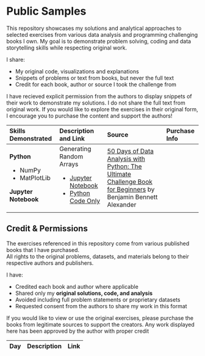 # Public Samples
This repository showcases my solutions and analytical approaches to selected exercises from various data analysis and programming challenging books I own. My goal is to demonstrate problem solving, coding and data storytelling skills while respecting original work.

I share:
- My original code, visualizations and explanations
- Snippets of problems or text from books, but never the full text
- Credit for each book, author or source I took the challenge from

I have recieved explicit permission from the authors to display snippets of their work to demonstrate my solutions. I do not share the full text from original work. If you would like to explore the exercises in their original form, I encourage you to purchase the content and support the authors!

| Skills Demonstrated | Description and Link | Source | Purchase Info |
|:-----|:---|:---|:-----|
| **Python**<ul><li>NumPy</li><li>MatPlotLib</li></ul>**Jupyter Notebook** | Generating Random Arrays<ul><li>[Jupyter Notebook](jupyter-notebook/day03.ipynb)</li><li>[Python Code Only](python/random-arrays.py)</li></ul> | [50 Days of Data Analysis with Python: The Ultimate Challenge Book for Beginners](https://benjaminb.gumroad.com "View all work by Mr. Alexander") by Benjamin Bennett Alexander |  |


## Credit & Permissions

The exercises referenced in this repository come from various published books that I have purchased.  
All rights to the original problems, datasets, and materials belong to their respective authors and publishers.

I have:
- Credited each book and author where applicable
- Shared only my **original solutions, code, and analysis**
- Avoided including full problem statements or proprietary datasets
- Requested consent from the authors to share my work in this format

If you would like to view or use the original exercises, please purchase the books from legitimate sources to support the creators.
Any work displayed here has been approved by the author with proper credit

| Day  | Description | Link  |
|---|---|---|
